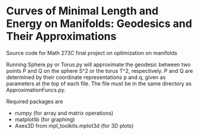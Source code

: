 # Curves of Minimal Length and Energy on Manifolds: Geodesics and Their Approximations
Source code for Math 273C final project on optimization on manifolds

Running Sphere.py or Torus.py will approximate the geodesic between two points P and Q on the sphere S^2 or the torus T^2, respectively.  P and Q are determined by their coordinate representations p and q, given as parameters at the top of each file.  The file must be in the same directory as ApproximationFuncs.py.

Required packages are
- numpy (for array and matrix operations)
- matplotlib (for graphing)
- Axes3D from mpl_toolkits.mplot3d (for 3D plots)
